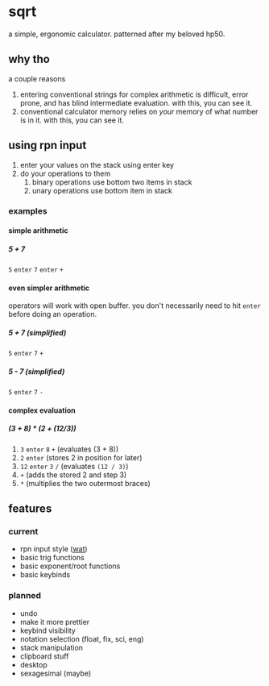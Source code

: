 # sqrt

a simple, ergonomic calculator. patterned after my beloved hp50.

## why tho

a couple reasons

1. entering conventional strings for complex arithmetic is difficult, error prone, and has blind intermediate evaluation. with this, you can see it.
1. conventional calculator memory relies on *your* memory of what number is in it. with this, you can see it.

## using rpn input

1. enter your values on the stack using enter key
1. do your operations to them
	1. binary operations use bottom two items in stack
	1. unary operations use bottom item in stack


### examples

#### simple arithmetic

##### 5 + 7

`5` `enter` `7` `enter` `+`

#### even simpler arithmetic

operators will work with open buffer. you don't necessarily need to hit `enter` before doing an operation.

##### 5 + 7 (simplified)

`5` `enter` `7` `+`

##### 5 - 7 (simplified)

 `5` `enter` `7` `-`

#### complex evaluation

##### (3 + 8) * (2 + (12/3))

1. `3` `enter` `8` `+` (evaluates (3 + 8))
2. `2` `enter` (stores 2 in position for later)
3. `12` `enter` `3` `/` (evaluates `(12 / 3)`)
4. `+` (adds the stored 2 and step 3)
5. `*` (multiplies the two outermost braces)


## features

### current
- rpn input style ([wat](https://mathworld.wolfram.com/ReversePolishNotation.html))
- basic trig functions
- basic exponent/root functions
- basic keybinds

### planned

- undo
- make it more prettier
- keybind visibility
- notation selection (float, fix, sci, eng)
- stack manipulation
- clipboard stuff
- desktop
- sexagesimal (maybe)
